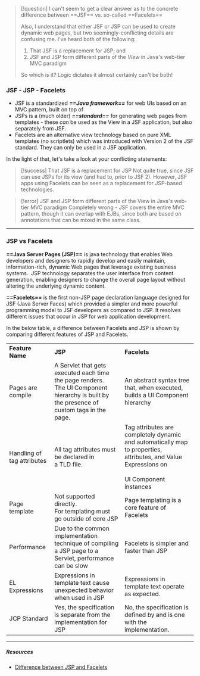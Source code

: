 > [!question]
> I can't seem to get a clear answer as to the concrete difference between ==JSF== vs. so-called ==Facelets==
> 
> Also, I understand that either JSF or JSP can be used to create dynamic web pages, but two seemingly-conflicting details are confusing me. I've heard both of the following:
>
> 1. That JSF is a replacement for JSP; and
> 2. JSF and JSP form different parts of the _View_ in Java's web-tier MVC paradigm
> 
> So which is it?
> Logic dictates it almost certainly can't be both!

### JSF - JSP - Facelets

- JSF is a standardized ***==Java framework==*** for web UIs based on an MVC pattern, built on top of
- JSPs is a (much older) ***==standard==*** for generating web pages from templates - these _can_ be used as the View in a JSF application, but also separately from JSF.
- Facelets are an alternative view technology based on pure XML templates (no scriptlets) which was introduced with Version 2 of the JSF standard.
  They can only be used in a JSF application.

In the light of that, let's take a look at your conflicting statements:

> [!success] That JSF is a replacement for JSP
> Not quite true, since JSF can use JSPs for its view (and had to, prior to JSF 2).
> However, JSF apps using Facelets can be seen as a replacement for JSP-based technologies.

> [!error] JSF and JSP form different parts of the View in Java's web-tier MVC paradigm
> Completely wrong - JSF covers the entire MVC pattern, though it can overlap with EJBs, since both are based on annotations that can be mixed in the same class.


---
### JSP vs Facelets

**==Java Server Pages (JSP)==** is java technology that enables Web developers and designers to rapidly develop and easily maintain, information-rich, dynamic Web pages that leverage existing business systems. 
JSP technology separates the user interface from content generation, enabling designers to change the overall page layout without altering the underlying dynamic content.  
  
**==Facelets==** is the first non-JSP page declaration language designed for JSF (Java Server Faces) which provided a simpler and more powerful programming model to JSF developers as compared to JSP. It resolves different issues that occur in JSP for web application development.  
  
In the below table, a difference between Facelets and JSP is shown by comparing different features of JSP and Facelets.  
  

|                            |                                                                                                                                             |                                                                                                                                               |
| -------------------------- | ------------------------------------------------------------------------------------------------------------------------------------------- | --------------------------------------------------------------------------------------------------------------------------------------------- |
| **Feature Name**           | **JSP**                                                                                                                                     | **Facelets**                                                                                                                                  |
| Pages are compile          | A Servlet that gets executed each time the page renders.<br>The UI Component hierarchy is built by the presence of custom tags in the page. | An abstract syntax tree that, when executed, builds a UI Component hierarchy                                                                  |
| Handling of tag attributes | All tag attributes must be declared in<br>a TLD file.                                                                                       | Tag attributes are completely dynamic and automatically map to properties, attributes, and Value Expressions on<br><br>UI Component instances |
| Page template              | Not supported directly.<br>For templating must go outside of core JSP                                                                       | Page templating is a core feature of Facelets                                                                                                 |
| Performance                | Due to the common implementation technique of compiling a JSP page to a Servlet, performance can be slow                                    | Facelets is simpler and faster than JSP                                                                                                       |
| EL Expressions             | Expressions in template text cause unexpected behavior when used in JSP                                                                     | Expressions in template text operate as expected.                                                                                             |
| JCP Standard               | Yes, the specification is separate from the implementation for JSP                                                                          | No, the specification is defined by and is one with the implementation.                                                                       |


---
##### ***Resources***
- [Difference between JSP and Facelets](https://javawebaction.blogspot.com/2012/05/difference-between-jsp-and-facelets.html)